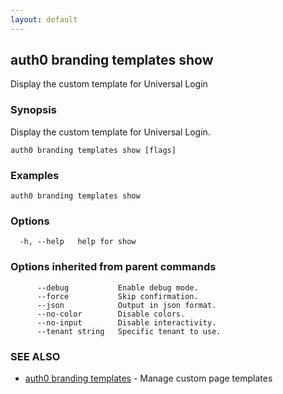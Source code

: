 ```yaml
---
layout: default
---
```

## auth0 branding templates show

Display the custom template for Universal Login

### Synopsis

Display the custom template for Universal Login.

```
auth0 branding templates show [flags]
```

### Examples

```
auth0 branding templates show
```

### Options

```
  -h, --help   help for show
```

### Options inherited from parent commands

```
      --debug           Enable debug mode.
      --force           Skip confirmation.
      --json            Output in json format.
      --no-color        Disable colors.
      --no-input        Disable interactivity.
      --tenant string   Specific tenant to use.
```

### SEE ALSO

* [auth0 branding templates](auth0_branding_templates.md)	 - Manage custom page templates

